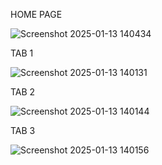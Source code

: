HOME PAGE

![Screenshot 2025-01-13 140434](https://github.com/user-attachments/assets/e970d090-4f58-42a1-959b-8aaae5aca245)

TAB 1

![Screenshot 2025-01-13 140131](https://github.com/user-attachments/assets/98a344bf-2047-4b83-b692-25eb2d103f7c)

TAB 2

![Screenshot 2025-01-13 140144](https://github.com/user-attachments/assets/34d9100b-58d0-46d3-b46d-e607e93c4dc4)

TAB 3

![Screenshot 2025-01-13 140156](https://github.com/user-attachments/assets/a8a21f60-5957-4272-8603-944297014fa3)
